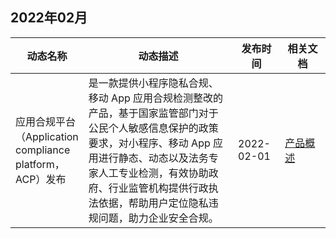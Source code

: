 ## 2022年02月
<table>
<thead>
<tr>
<th width="20%">动态名称</th>
<th width="50%">动态描述</th>
<th width="15%">发布时间</th>
<th width="15%">相关文档</th>
</tr>
</thead>
<tbody>
<tr>
<td>应用合规平台（Application compliance platform，ACP）发布</td>
<td>是一款提供小程序隐私合规、移动 App 应用合规检测整改的产品，基于国家监管部门对于公民个人敏感信息保护的政策要求，对小程序、移动 App 应用进行静态、动态以及法务专家人工专业检测，有效协助政府、行业监管机构提供行政执法依据，帮助用户定位隐私违规问题，助力企业安全合规。</td>
<td> 2022-02-01</td>
<td><a href="https://cloud.tencent.com/document/product/1553/68537">产品概述</a></td>
</td>
</tr>
</tbody></table>
